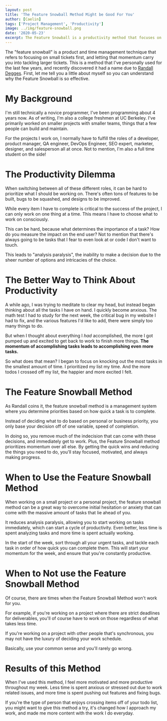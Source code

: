 ```yaml
---
layout: post
title: 'The Feature Snowball Method Might be Good For You'
author: [Caelin]
tags: ['Project Management', 'Productivity']
image: ../img/feature-snowball.png
date: '2020-05-23'
excerpt: The Feature Snowball is a productivity method that focuses on building up momentum and confidence by completing the easiest tasks first. 
---
```


The "feature snowball" is a product and time management technique that refers to focusing on small tickets first, and letting that momentum carry you into tackling larger tickets. This is a method that I've personally used for the last few years, and recently discovered it had a name due to [Randall Degges]([https://www.rdegges.com/](https://www.rdegges.com/)). First, let me tell you a little about myself so you can understand why the Feature Snowball is so effective.

# My Background
I'm still technically a novice programmer, I've been programming about 4 years now. As of writing, I'm also a college freshmen at UC Berkeley. I've primarily worked on smaller projects with smaller teams, things that a few people can build and maintain. 

For the projects I work on, I normally have to fulfill the roles of a developer, product manager, QA engineer, DevOps Engineer, SEO expert, marketer, designer, and salesperson all at once. Not to mention, I'm also a full time student on the side!

# The Productivity Dilemma
When switching between all of these different roles, it can be hard to prioritize what I should be working on. There's often tons of features to be built, bugs to be squashed, and designs to be improved. 

While every item I have to complete is critical to the success of the project, I can only work on one thing at a time. This means I have to choose what to work on consciously. 

This can be hard, because what determines the importance of a task? How do you measure the impact on the end user? Not to mention that there's always going to be tasks that I fear to even look at or code I don't want to touch.

This leads to "analysis paralysis", the inability to make a decision due to the sheer number of options and intricacies of the choice.

# The Better Way to Think About Productivity
A while ago, I was trying to meditate to clear my head, but instead began thinking about all the tasks I have on hand. I quickly become anxious. The math test I had  to study for the next week, the critical bug in my website I had to fix, and the various features I'd like to add, there were simply too many things to do.

But when I thought about everything I *had* accomplished, the more I got pumped up and excited to get back to work to finish more things. **The momentum of accomplishing tasks leads to accomplishing even more tasks.**

So what does that mean? I began to focus on knocking out the most tasks in the smallest amount of time. I prioritized my list my time. And the more todos I crossed off my list, the happier and more excited I felt. 

# The Feature Snowball Method
As Randall coins it, the feature snowball method is a management system where you determine priorities based on how quick a task is to complete.

Instead of deciding what to do based on personal or business priority, you only base your decision off of one variable, speed of completion.

In doing so, you remove much of the indecision that can come with these decisions, and immediately get to work. Plus, the Feature Snowball method prioritizes momentum over all else. By getting the quick wins and reducing the things you need to do, you'll stay focused, motivated, and always making progress.

# When to Use the Feature Snowball Method

When working on a small project or a personal project, the feature snowball method can be a great way to overcome initial hesitation or anxiety that can come with the massive amount of tasks that lie ahead of you.

It reduces analysis paralysis, allowing you to start working on tasks immediately, which can start a cycle of productivity. Even better, less time is spent analyzing tasks and more time is spent actually working.

In the start of the week, sort through all your urgent tasks, and tackle each task in order of how quick you can complete them. This will start your momentum for the week, and ensure that you're constantly productive. 

# When to Not use the Feature Snowball Method

Of course, there are times when the Feature Snowball Method won't work for you.

For example, if you're working on a project where there are strict deadlines for deliverables, you'll of course have to work on those regardless of what takes less time.

If you're working on a project with other people that's synchronous, you may not have the luxury of deciding your work schedule. 

Basically, use your common sense and you'll rarely go wrong.  

# Results of this Method

When I've used this method, I feel more motivated and more productive throughout my week. Less time is spent anxious or stressed out due to work related issues, and more time is spent pushing out features and fixing bugs. 

If you're the type of person that enjoys crossing items off of your todo list, you might want to give this method a try, it's changed how I approach my work, and made me more content with the work I do everyday. 
